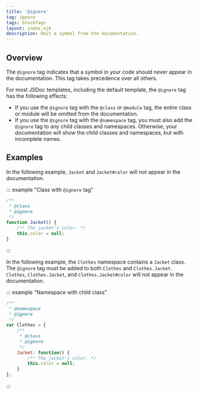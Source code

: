 ```yaml
---
title: '@ignore'
tag: ignore
tags: blockTags
layout: index.njk
description: Omit a symbol from the documentation.
---
```


## Overview

The `@ignore` tag indicates that a symbol in your code should never appear in the documentation.
This tag takes precedence over all others.

For most JSDoc templates, including the default template, the `@ignore` tag has the following
effects:

+ If you use the `@ignore` tag with the `@class` or `@module` tag, the entire class or module will
be omitted from the documentation.
+ If you use the `@ignore` tag with the `@namespace` tag, you must also add the `@ignore` tag to any
child classes and namespaces. Otherwise, your documentation will show the child classes and
namespaces, but with incomplete names.


## Examples

In the following example, `Jacket` and `Jacket#color` will not appear in the documentation.

::: example "Class with `@ignore` tag"

```js
/**
 * @class
 * @ignore
 */
function Jacket() {
    /** The jacket's color. */
    this.color = null;
}
```
:::

In the following example, the `Clothes` namespace contains a `Jacket` class. The `@ignore` tag must
be added to both `Clothes` and `Clothes.Jacket`. `Clothes`, `Clothes.Jacket`, and
`Clothes.Jacket#color` will not appear in the documentation.

::: example "Namespace with child class"

```js
/**
 * @namespace
 * @ignore
 */
var Clothes = {
    /**
     * @class
     * @ignore
     */
    Jacket: function() {
        /** The jacket's color. */
        this.color = null;
    }
};
```
:::
